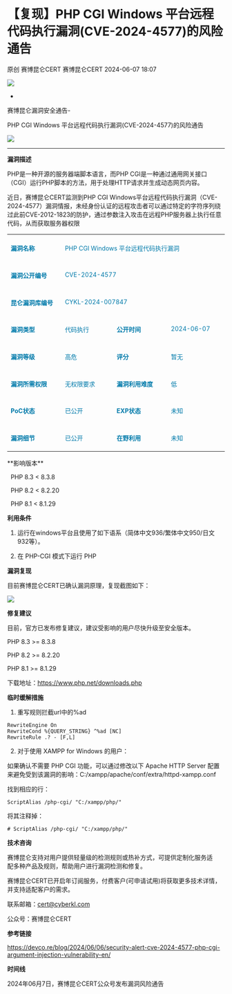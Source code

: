 #  【复现】PHP CGI Windows 平台远程代码执行漏洞(CVE-2024-4577)的风险通告   
原创 赛博昆仑CERT  赛博昆仑CERT   2024-06-07 18:07  
  
![](https://mmbiz.qpic.cn/mmbiz_gif/iaZ7t7b9Dodvib7ddpGMC6vx4COAy4sBoGbGCkwVUIJSHBPI0z1Utrp1h5ys6ygT3albl3PgjejJcRRRiaDFFbMBA/640?wx_fmt=gif "")  
  
  
-  
赛博昆仑漏洞安全通告-  
  
PHP CGI Windows 平台远程代码执行漏洞(CVE-2024-4577)的风险通告   
  
![](https://mmbiz.qpic.cn/mmbiz_svg/7j1UQofaR9fsNXgsOXHVKZMJ1PCicm8s4RHQVjCJEjX63AsNibMx3So4wSMAvubEOoU2vLqYY7hIibIJbkEaPIDs5A4ianh5jibxw/640?wx_fmt=svg "")  
  
  
  
****  
**漏洞描述**  
  
PHP是一种开源的服务器端脚本语言，而PHP CGI是一种通过通用网关接口（CGI）运行PHP脚本的方法，用于处理HTTP请求并生成动态网页内容。  
  
近日，赛博昆仑CERT监测到PHP CGI Windows平台远程代码执行漏洞（CVE-2024-4577）漏洞情报，未经身份认证的远程攻击者可以通过特定的字符序列绕过此前CVE-2012-1823的防护，通过参数注入攻击在远程PHP服务器上执行任意代码，从而获取服务器权限  
<table><colgroup><col width="182"/><col width="182"/><col width="182"/><col width="182"/></colgroup><tbody><tr style="height:39px;"><td colspan="1" rowspan="1" style="border-color: rgb(221, 221, 221);font-size: 10pt;padding: 8px;vertical-align: top;" width="144"><p><span style="font-size: 14px;color: rgb(0, 122, 170);"><strong>漏洞名称</strong></span></p></td><td colspan="3" rowspan="1" style="border-color: rgb(221, 221, 221);font-size: 10pt;padding: 8px;vertical-align: top;"><p><span style="font-size: 14px;color: rgb(0, 122, 170);">PHP CGI Windows 平台远程代码执行漏洞</span></p></td></tr><tr style="height:39px;"><td colspan="1" rowspan="1" style="border-color: rgb(221, 221, 221);font-size: 10pt;padding: 8px;vertical-align: top;" width="144"><p><span style="font-size: 14px;color: rgb(0, 122, 170);"><strong>漏洞公开编号</strong></span></p></td><td colspan="3" rowspan="1" style="border-color: rgb(221, 221, 221);font-size: 10pt;padding: 8px;vertical-align: top;"><p><span style="font-size: 14px;color: rgb(0, 122, 170);">CVE-2024-4577</span></p></td></tr><tr style="height:39px;"><td colspan="1" rowspan="1" style="border-color: rgb(221, 221, 221);font-size: 10pt;padding: 8px;vertical-align: top;" width="144"><p><span style="font-size: 14px;color: rgb(0, 122, 170);"><strong>昆仑漏洞库编号</strong></span></p></td><td colspan="3" rowspan="1" style="border-color: rgb(221, 221, 221);font-size: 10pt;padding: 8px;vertical-align: top;"><p><span style="font-size: 14px;color: rgb(0, 122, 170);">CYKL-2024-007847</span></p></td></tr><tr style="height:39px;"><td colspan="1" rowspan="1" style="border-color: rgb(221, 221, 221);font-size: 10pt;padding: 8px;vertical-align: top;" width="144"><p><span style="font-size: 14px;color: rgb(0, 122, 170);"><strong>漏洞类型</strong></span></p></td><td colspan="1" rowspan="1" style="border-color: rgb(221, 221, 221);font-size: 10pt;padding: 8px;vertical-align: top;" width="144"><p><span style="font-size: 14px;color: rgb(0, 122, 170);">代码执行</span></p></td><td colspan="1" rowspan="1" style="border-color: rgb(221, 221, 221);font-size: 10pt;padding: 8px;vertical-align: top;" width="144"><p><span style="font-size: 14px;color: rgb(0, 122, 170);"><strong>公开时间</strong></span></p></td><td colspan="1" rowspan="1" style="border-color: rgb(221, 221, 221);font-size: 10pt;padding: 8px;vertical-align: top;" width="144"><p><span style="font-size: 14px;color: rgb(0, 122, 170);">2024-06-07</span></p></td></tr><tr style="height:39px;"><td colspan="1" rowspan="1" style="border-color: rgb(221, 221, 221);font-size: 10pt;padding: 8px;vertical-align: top;" width="144"><p><span style="font-size: 14px;color: rgb(0, 122, 170);"><strong>漏洞等级</strong></span></p></td><td colspan="1" rowspan="1" style="border-color: rgb(221, 221, 221);font-size: 10pt;padding: 8px;vertical-align: top;" width="144"><p><span style="font-size: 14px;color: rgb(0, 122, 170);">高危</span></p></td><td colspan="1" rowspan="1" style="border-color: rgb(221, 221, 221);font-size: 10pt;padding: 8px;vertical-align: top;" width="144"><p><span style="font-size: 14px;color: rgb(0, 122, 170);"><strong>评分</strong></span></p></td><td colspan="1" rowspan="1" style="border-color: rgb(221, 221, 221);font-size: 10pt;padding: 8px;vertical-align: top;" width="144"><p><span style="font-size: 14px;color: rgb(0, 122, 170);">暂无</span></p></td></tr><tr style="height:39px;"><td colspan="1" rowspan="1" style="border-color: rgb(221, 221, 221);font-size: 10pt;padding: 8px;vertical-align: top;" width="144"><p><span style="font-size: 14px;color: rgb(0, 122, 170);"><strong>漏洞所需权限</strong></span></p></td><td colspan="1" rowspan="1" style="border-color: rgb(221, 221, 221);font-size: 10pt;padding: 8px;vertical-align: top;" width="144"><p><span style="font-size: 14px;color: rgb(0, 122, 170);">无权限要求</span></p></td><td colspan="1" rowspan="1" style="border-color: rgb(221, 221, 221);font-size: 10pt;padding: 8px;vertical-align: top;" width="144"><p><span style="font-size: 14px;color: rgb(0, 122, 170);"><strong>漏洞利用难度</strong></span></p></td><td colspan="1" rowspan="1" style="border-color: rgb(221, 221, 221);font-size: 10pt;padding: 8px;vertical-align: top;" width="144"><p><span style="font-size: 14px;color: rgb(0, 122, 170);">低</span></p></td></tr><tr style="height:39px;"><td colspan="1" rowspan="1" style="border-color: rgb(221, 221, 221);font-size: 10pt;padding: 8px;vertical-align: top;" width="144"><p><span style="font-size: 14px;color: rgb(0, 122, 170);"><strong>PoC</strong><strong>状态</strong></span></p></td><td colspan="1" rowspan="1" style="border-color: rgb(221, 221, 221);font-size: 10pt;padding: 8px;vertical-align: top;" width="144"><p><span style="font-size: 14px;color: rgb(0, 122, 170);">已公开</span></p></td><td colspan="1" rowspan="1" style="border-color: rgb(221, 221, 221);font-size: 10pt;padding: 8px;vertical-align: top;" width="144"><p><span style="font-size: 14px;color: rgb(0, 122, 170);"><strong>EXP</strong><strong>状态</strong></span></p></td><td colspan="1" rowspan="1" style="border-color: rgb(221, 221, 221);font-size: 10pt;padding: 8px;vertical-align: top;" width="144"><p><span style="font-size: 14px;color: rgb(0, 122, 170);">未知</span></p></td></tr><tr style="height:39px;"><td colspan="1" rowspan="1" style="border-color: rgb(221, 221, 221);font-size: 10pt;padding: 8px;vertical-align: top;" width="144"><p><span style="font-size: 14px;color: rgb(0, 122, 170);"><strong>漏洞细节</strong></span></p></td><td colspan="1" rowspan="1" style="border-color: rgb(221, 221, 221);font-size: 10pt;padding: 8px;vertical-align: top;" width="144"><p><span style="font-size: 14px;color: rgb(0, 122, 170);">已公开</span></p></td><td colspan="1" rowspan="1" style="border-color: rgb(221, 221, 221);font-size: 10pt;padding: 8px;vertical-align: top;" width="144"><p><span style="font-size: 14px;color: rgb(0, 122, 170);"><strong>在野利用</strong></span></p></td><td colspan="1" rowspan="1" style="border-color: rgb(221, 221, 221);font-size: 10pt;padding: 8px;vertical-align: top;" width="144"><p><span style="font-size: 14px;color: rgb(0, 122, 170);">未知</span></p></td></tr></tbody></table>  
**影响版本**  
  
  
  PHP 8.3 < 8.3.8  
  
  PHP 8.2 < 8.2.20  
  
  PHP 8.1 < 8.1.29  
  
**利用条件**  
1. 运行在windows平台且使用了如下语系（简体中文936/繁体中文950/日文932等）。  
  
1. 在 PHP-CGI 模式下运行 PHP  
  
**漏洞复现**  
  
目前赛博昆仑CERT已确认漏洞原理，复现截图如下：  
  
  
![](https://mmbiz.qpic.cn/sz_mmbiz_png/iaZ7t7b9Dodt91GUO5YibHbQUOewd9rUh7bdLtFuJ9o2Z4sQeaALCRPRYl89baicWnsS8yiaElcWWjCLgeIeHFTYjQ/640?wx_fmt=png&from=appmsg "")  
  
**修复建议**  
  
目前，官方已发布修复建议，建议受影响的用户尽快升级至安全版本。  
  
 PHP 8.3 >= 8.3.8  
  
 PHP 8.2 >= 8.2.20  
  
 PHP 8.1 >= 8.1.29  
  
 下载地址：https://www.php.net/downloads.php  
  
  
  
  
**临时缓解措施**  
  
1. 重写规则拦截url中的%ad  
```
RewriteEngine On 
RewriteCond %{QUERY_STRING} ^%ad [NC] 
RewriteRule .? - [F,L]
```  
  
2. 对于使用 XAMPP for Windows 的用户：  
  
如果确认不需要 PHP CGI 功能，可以通过修改以下 Apache HTTP Server 配置来避免受到该漏洞的影响：C:/xampp/apache/conf/extra/httpd-xampp.conf  
  
找到相应的行：  
```
ScriptAlias /php-cgi/ "C:/xampp/php/"
```  
  
  
将其注释掉：  
```
# ScriptAlias /php-cgi/ "C:/xampp/php/"
```  
  
**技术咨询**  
  
赛博昆仑支持对用户提供轻量级的检测规则或热补方式，可提供定制化服务适  
配多种产品及规则，帮助用户进行漏洞检测和修复。  
  
赛博昆仑CERT已开启年订阅服务，付费客户(可申请试用)将获取更多技术详情，并支持适配客户的需求。  
  
联系邮箱：cert@cyberkl.com  
  
公众号：赛博昆仑CERT  
  
**参考链接**  
  
https://devco.re/blog/2024/06/06/security-alert-cve-2024-4577-php-cgi-argument-injection-vulnerability-en/  
  
**时间线**  
  
2024年06月7日，赛博昆仑CERT公众号发布漏洞风险通告  
  
